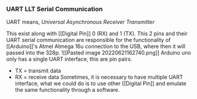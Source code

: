 ### UART LLT Serial Communication

UART means, *Universal Asynchronous Receiver Transmitter*

This exist along with [[Digital Pin]] 0 (RX) and 1 (TX). This 2 pins and their UART serial communication are responsible for the functionality of [[Arduino]]'s  Atmel Atmega 16u connection to the USB, where then it will passed into the 328p. ![[Pasted image 20220621162740.png]]
Arduino uno only has a single UART interface, this are pin pairs. 
- TX = transmit data
- RX = receive data
Sometimes, it is necessary to have multiple UART interface, what we could do is to use other [[Digital Pin]] and emulate the same functionality through a software. 